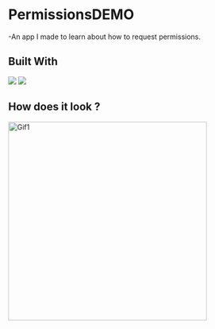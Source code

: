 # PermissionsDEMO

-An app I made to learn about how to request permissions.

## Built With 

<code><img src="https://www.vectorlogo.zone/logos/kotlinlang/kotlinlang-ar21.svg"></code>
<code><img src="https://www.vectorlogo.zone/logos/android/android-ar21.svg"></code>

## How does it look ?

<p>
<img height= "400" src="https://media.giphy.com/media/OMxOLCV8L13bMdZ8vA/giphy.gif" alt="Gif1" />
</p>
